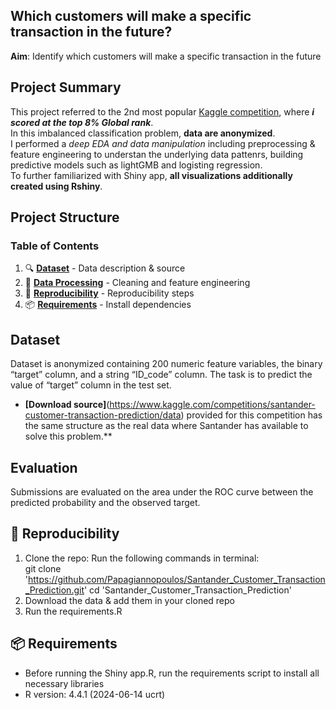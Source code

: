 ## Which customers will make a specific transaction in the future?

**Aim**: Identify which customers will make a specific transaction in the future

## Project Summary

This project referred to the 2nd most popular [Kaggle competition]( https://www.kaggle.com/c/santander-customer-transaction-prediction),
where ***i scored at the top 8% Global rank***.  
In this imbalanced classification problem, **data are anonymized**.  
I performed a *deep EDA and data manipulation* including preprocessing & feature engineering
to understan the underlying data pattenrs, building predictive models such as lightGMB and logisting regression.  
To further familiarized with Shiny app, **all visualizations additionally created using Rshiny**.

## Project Structure

### Table of Contents
1. 🔍 **[ Dataset](#dataset)** - Data description & source
2. 🧹 **[ Data Processing](#data-processing)** - Cleaning and feature engineering
3. 🔁 **[ Reproducibility](#Reproducibility)** - Reproducibility steps
4. 📦 **[ Requirements](#Requirements)** - Install dependencies

## Dataset
Dataset is anonymized containing 200 numeric feature variables, the binary “target” column, and a string “ID_code” column.
The task is to predict the value of “target” column in the test set.  
- **[Download source]**(https://www.kaggle.com/competitions/santander-customer-transaction-prediction/data) provided for this competition has the same structure as the real data where Santander has available to solve this problem.**

## Evaluation
Submissions are evaluated on the area under the ROC curve between the predicted probability and the observed target.

## 🔁 Reproducibility
1) Clone the repo:
Run the following commands in terminal:  
		git clone 'https://github.com/Papagiannopoulos/Santander_Customer_Transaction_Prediction.git'
		cd 'Santander_Customer_Transaction_Prediction'
2) Download the data & add them in your cloned repo
3) Run the requirements.R

## 📦 Requirements
- Before running the Shiny app.R, run the requirements script to install all necessary libraries
- R version: 4.4.1 (2024-06-14 ucrt)